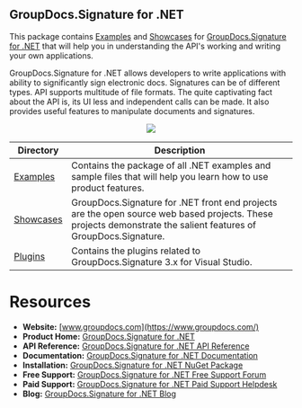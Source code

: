 ## GroupDocs.Signature for .NET

This package contains [Examples](https://github.com/groupdocs-signature/GroupDocs.Signature-for.NET/tree/master/Examples) and [Showcases](https://github.com/groupdocs-signature/GroupDocs.Signature-for.NET/tree/master/Showcases) for [GroupDocs.Signature for .NET](https://products.groupdocs.com/signature/net) that will help you in understanding the API's working and writing your own applications.

GroupDocs.Signature for .NET allows developers to write applications with ability to significantly sign electronic docs. Signatures can be of different types. API supports multitude of file formats. The quite captivating fact about the API is, its UI less and independent calls can be made. It also provides useful features to manipulate documents and signatures.

<p align="center">

  <a title="Download complete GroupDocs.Signature for .NET source code" href="https://codeload.github.com/groupdocs-signature/GroupDocs.Signature-for-.NET/zip/master">
	<img src="https://raw.github.com/AsposeExamples/java-examples-dashboard/master/images/downloadZip-Button-Large.png" />
  </a>
</p>

Directory | Description
--------- | -----------
[Examples](https://github.com/groupdocs-signature/GroupDocs.Signature-for.NET/tree/master/Examples)  | Contains the package of all .NET examples and sample files that will help you learn how to use product features. 
[Showcases](https://github.com/groupdocs-signature/GroupDocs.Signature-for.NET/tree/master/Showcases)  | GroupDocs.Signature for .NET front end projects are the open source web based projects. These projects demonstrate the salient features of GroupDocs.Signature. 
[Plugins](https://github.com/groupdocs-signature/GroupDocs.Signature-for-.NET/tree/master/Plugins)  | Contains the plugins related to GroupDocs.Signature 3.x for Visual Studio.

# Resources

+ **Website:** [www.groupdocs.com](https://www.groupdocs.com/)
+ **Product Home:** [GroupDocs.Signature for .NET](https://products.groupdocs.com/signature/net) 
+ **API Reference:** [GroupDocs.Signature for .NET API Reference](https://apireference.groupdocs.com/net/signature)
+ **Documentation:** [GroupDocs.Signature for .NET Documentation](https://docs.groupdocs.com/display/signaturenet/Home)
+ **Installation:** [GroupDocs.Signature for .NET NuGet Package](https://www.nuget.org/packages/GroupDocs.Signature/)
+ **Free Support:** [GroupDocs.Signature for .NET Free Support Forum](https://forum.groupdocs.com/c/signature)
+ **Paid Support:** [GroupDocs.Signature for .NET Paid Support Helpdesk](https://helpdesk.groupdocs.com/)
+ **Blog:** [GroupDocs.Signature for .NET Blog](https://blog.groupdocs.com/category/groupdocs-signature-product-family/)
